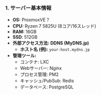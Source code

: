 ### 1. サーバー基本情報

-   **OS:** ProxmoxVE？
-   **CPU:** Ryzen 7 5825U (8コア/16スレッド)
-   **RAM:** 16GB
-   **SSD**: 512GB
-   **外部アクセス方法:** **DDNS (MyDNS.jp)**
    -   **ホスト名 (例):** `your-host.mydns.jp`
-   **管理ツール:**
    -   コンテナ: LXC
    -   Webサーバー: Nginx
    -   プロセス管理: PM2
    -   キャッシュ/PubSub: Redis
    -   データベース: PostgreSQL
